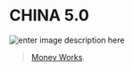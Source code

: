 CHINA 5.0
===

![enter image description here](https://scontent.fbkk22-3.fna.fbcdn.net/v/t1.0-9/s960x960/77227510_1589741101166844_5750676440127373312_o.jpg?_nc_cat=110&_nc_ohc=Z1i3bD0xHfUAQl1IPn54W0a-Sr9QRd0OKvvG-mdvPPjOhYqnamIeadlBg&_nc_ht=scontent.fbkk22-3.fna&oh=678533d354ecc48322ed18501ae29b0f&oe=5E7C3AFC)


>  [Money Works](https://www.facebook.com/MNYWKS/photos/a.999911960149764/1589741097833511/?type=3&theater).
<!--stackedit_data:
eyJoaXN0b3J5IjpbLTExMDgwNDc3NDNdfQ==
-->